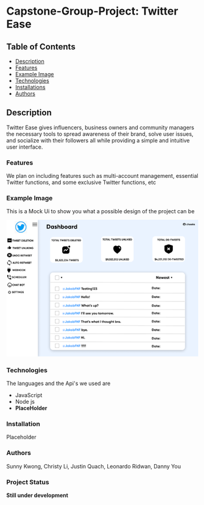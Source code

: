 # Capstone-Group-Project: Twitter Ease
## Table of Contents 
* [Description](#description)
* [Features](#features)
* [Example Image](#example-image)
* [Technologies](#technologies)
* [Installations](#installations)
* [Authors](#authors)
## Description
Twitter Ease gives influencers, business owners and community managers the necessary tools to spread awareness of their brand, solve user issues, and socialize with their followers all while providing a simple and intuitive user interface. 
### Features 
We plan on including features such as multi-account management, essential Twitter functions, and some exclusive Twitter functions, etc 
### Example Image 
This is a Mock Ui to show you what a possible design of the project can be 

![Twiiter Ease demo](mock-ui.png)
### Technologies
The languages and the Api's we used are
* JavaScript
* Node js 
* **PlaceHolder**
### Installation 
Placeholder
### Authors 
Sunny Kwong, Christy Li, Justin Quach, Leonardo Ridwan, Danny You 
### Project Status 
**Still under development** 
